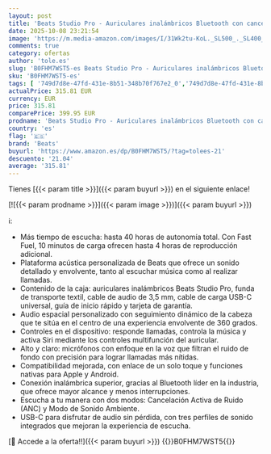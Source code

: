 ```yaml
---
layout: post
title: 'Beats Studio Pro - Auriculares inalámbricos Bluetooth con cancelación de Ruido - Audio Espacial Personalizado  compatibilidad con Apple y Android - Gris Arena'
date: 2025-10-08 23:21:54
image: 'https://m.media-amazon.com/images/I/31Wk2tu-KoL._SL500_._SL400_.jpg'
comments: true
category: ofertas
author: 'tole.es'
slug: 'B0FHM7WST5-es Beats Studio Pro - Auriculares inalámbricos Bluetooth con...'
sku: 'B0FHM7WST5-es'
tags: [ '749d7d8e-47fd-431e-8b51-348b70f767e2_0','749d7d8e-47fd-431e-8b51-348b70f767e2_601','749d7d8e-47fd-431e-8b51-348b70f767e2_9801','Apple','Arborist Merchandising Root','Auriculares de oído abierto','Auriculares para equipo de audio','Auriculares y accesorios','Beats','Electrónica','Self Service','Special Features Stores','Wireless Category page - Wearables','apple','beats','🇪🇸', ]
actualPrice: 315.81 EUR
currency: EUR
price: 315.81
comparePrice: 399.95 EUR
prodname: 'Beats Studio Pro - Auriculares inalámbricos Bluetooth con cancelación de Ruido - Audio Espacial Personalizado  compatibilidad con Apple y Android - Gris Arena'
country: 'es'
flag: '🇪🇸'
brand: 'Beats'
buyurl: 'https://www.amazon.es/dp/B0FHM7WST5/?tag=tolees-21'
descuento: '21.04'
average: '315.81'
---
```


Tienes [{{< param title >}}]({{< param buyurl >}}) en el siguiente enlace!

[![{{< param prodname >}}]({{< param image >}})]({{< param buyurl >}})

ℹ️:

- Más tiempo de escucha: hasta 40 horas de autonomía total. Con Fast Fuel, 10 minutos de carga ofrecen hasta 4 horas de reproducción adicional.
- Plataforma acústica personalizada de Beats que ofrece un sonido detallado y envolvente, tanto al escuchar música como al realizar llamadas.
- Contenido de la caja: auriculares inalámbricos Beats Studio Pro, funda de transporte textil, cable de audio de 3,5 mm, cable de carga USB-C universal, guía de inicio rápido y tarjeta de garantía.
- Audio espacial personalizado con seguimiento dinámico de la cabeza que te sitúa en el centro de una experiencia envolvente de 360 grados.
- Controles en el dispositivo: responde llamadas, controla la música y activa Siri mediante los controles multifunción del auricular.
- Alto y claro: micrófonos con enfoque en la voz que filtran el ruido de fondo con precisión para lograr llamadas más nítidas.
- Compatibilidad mejorada, con enlace de un solo toque y funciones nativas para Apple y Android.
- Conexión inalámbrica superior, gracias al Bluetooth líder en la industria, que ofrece mayor alcance y menos interrupciones.
- Escucha a tu manera con dos modos: Cancelación Activa de Ruido (ANC) y Modo de Sonido Ambiente.
- USB-C para disfrutar de audio sin pérdida, con tres perfiles de sonido integrados que mejoran la experiencia de escucha.

[🛒 Accede a la oferta!!]({{< param buyurl >}})
{{<world>}}B0FHM7WST5{{</world>}}

